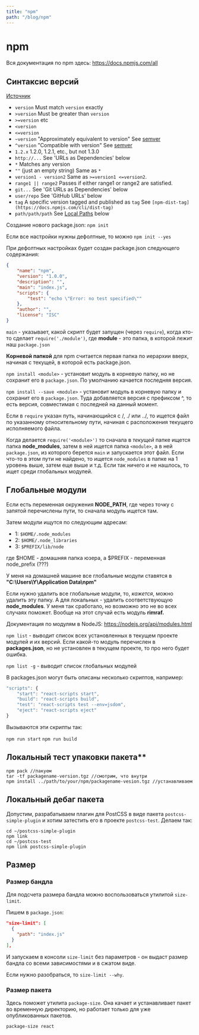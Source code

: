 ```yaml
---
title: "npm"
path: "/blog/npm"
---
```

# npm

Вся документация по npm здесь: <https://docs.npmjs.com/all>

## Синтаксис версий

[Источник](https://docs.npmjs.com/files/package.json#dependencies)

  * `version` Must match `version` exactly
  * `>version` Must be greater than `version`
  * `>=version` etc
  * `<version`
  * `<=version`
  * `~version` "Approximately equivalent to version" See [semver](https://docs.npmjs.com/misc/semver)
  * `^version` "Compatible with version" See [semver](https://docs.npmjs.com/misc/semver)
  * `1.2.x` 1.2.0, 1.2.1, etc., but not 1.3.0
  * `http://...` See 'URLs as Dependencies' below
  * `*` Matches any version
  * `""` (just an empty string) Same as `*`
  * `version1 - version2` Same as `>=version1 <=version2`.
  * `range1 || range2` Passes if either range1 or range2 are satisfied.
  * `git...` See 'Git URLs as Dependencies' below
  * `user/repo` See 'GitHub URLs' below
  * `tag` A specific version tagged and published as `tag` See `[npm-dist-tag](https://docs.npmjs.com/cli/dist-tag)`
  * `path/path/path` See [Local Paths](https://docs.npmjs.com/files/package.json#local-paths) below

Создание нового package.json: `npm init`

Если все настройки нужны дефолтные, то можно `npm init --yes`

При дефолтных настройках будет создан package.json следующего содержания:

```json
{
	"name": "npm",
	"version": "1.0.0",
	"description": "",
	"main": "index.js",
	"scripts": {
		"test": "echo \"Error: no test specified\""
	},
	"author": "",
	"license": "ISC"
}
```

`main` - указывает, какой скрипт будет запущен (через `require`), когда кто-то сделает `require('./module')`, где **module** - это папка, в которой лежит наш `package.json`

**Корневой папкой** для npm считается первая папка по иерархии вверх, начиная с текущей, в которой есть package.json.

`npm install <module>` - установит модуль в корневую папку, но не сохранит его в `package.json`. По умолчанию качается последняя версия.

`npm install --save <module>` - установит модуль в корневую папку и сохранит его в `package.json`. Туда добавляется версия с префиксом ^, то есть версия, совместимая с последней на данный момент.

Если в `require` указан путь, начинающийся с /, ./ или ../, то ищется файл по указанному относительному пути, начиная с расположения текущего исполняемого файла.

Когда делается `require('<module>')` то сначала в *текущей* папке ищется папка **node_modules**, затем в ней ищется папка `<module>`, а в ней `package.json`, из которого берется `main` и запускается этот файл. Если что-то в этом пути не найдено, то ищется `node_modules` в папке на 1 уровень выше, затем еще выше и т.д. Если так ничего и не нашлось, то ищет среди глобальных модулей.

## Глобальные модули

Если есть переменная окружения **NODE_PATH**, где через точку с запятой перечислены пути, то сначала модуль ищется там.

Затем модули ищутся по следующим адресам:

  * 1: `$HOME/.node_modules`
  * 2: `$HOME/.node_libraries`
  * 3: `$PREFIX/lib/node`

где $HOME - домашняя папка юзера, а $PREFIX - переменная node_prefix (???)

У меня на домашней машине все глобальные модули ставятся в **"C:\Users\Y\Application Data\npm\"**

Если нужно удалить все глобальные модули, то, *кажется*, можно удалить эту папку. А для локальных - удалить соответствующую **node_modules**. У меня так сработало, но возможно это не во всех случаях поможет. Вообще на этот случай есть модуль **rimraf.**

Документация по модулям в NodeJS: <https://nodejs.org/api/modules.html>

`npm list` - выводит список всех установленных в текущем проекте модулей и их версий. Если какой-то модуль перечислен в **packages.json**, но не установлен в текущем проекте, то про него будет ошибка.

`npm list -g` \- выводит список глобальных модулей

В packages.json могут быть описаны несколько скриптов, например:

```js
"scripts": {
	"start": "react-scripts start",
	"build": "react-scripts build",
	"test": "react-scripts test --env=jsdom",
	"eject": "react-scripts eject"
}
```

Вызываются эти скрипты так:

`npm run start`
`npm run build`

## Локальный тест упаковки пакета**

```shell
npm pack //пакуем
tar -tf packagename-version.tgz //смотрим, что внутри
npm install ../path/to/your/npm/packagename-vesion.tgz //устанавливаем
```

## Локальный дебаг пакета

Допустим, разрабатываем плагин для PostCSS в виде пакета `postcss-simple-plugin` и хотим затестить его в проекте `postcss-test`. Делаем так:

```shell
cd ~/postcss-simple-plugin
npm link
cd ~/postcss-test
npm link postcss-simple-plugin
```

## Размер

### Размер бандла

Для подсчета размера бандла можно воспользоваться утилитой `size-limit`.

Пишем в `package.json`:

```json
"size-limit": [
  {
    "path": "index.js"
  }
],
```

И запускаем в консоли `size-limit` без параметров - он выдаст размер бандла со всеми зависимостями и в сжатом виде.

Если нужно разобраться, то `size-limit --why`.

### Размер пакета

Здесь поможет утилита `package-size`. Она качает и устанавливает пакет во временную директорию, но работает только для уже опубликованных пакетов. 

`package-size react` 